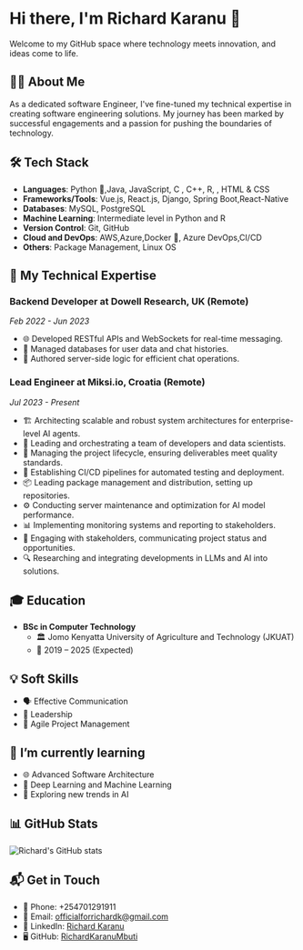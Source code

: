 # Hi there, I'm Richard Karanu 🚀

Welcome to my GitHub space where technology meets innovation, and ideas come to life.

## 👨‍💻 About Me

As a dedicated software Engineer, I've fine-tuned my technical expertise in creating software engineering solutions. My journey has been marked by successful engagements and a passion for pushing the boundaries of technology.

## 🛠 Tech Stack

- **Languages**: Python 🐍,Java,  JavaScript, C , C++, R, , HTML & CSS
- **Frameworks/Tools**: Vue.js, React.js, Django, Spring Boot,React-Native
- **Databases**: MySQL, PostgreSQL
- **Machine Learning**: Intermediate level in Python and R
- **Version Control**: Git, GitHub
- **Cloud and DevOps**: AWS,Azure,Docker 🐳, Azure DevOps,CI/CD
- **Others**:  Package Management, Linux OS

## 🎯 My Technical Expertise

### Backend Developer at Dowell Research, UK (Remote)
_Feb 2022 - Jun 2023_
- 🌐 Developed RESTful APIs and WebSockets for real-time messaging.
- 💾 Managed databases for user data and chat histories.
- 🔧 Authored server-side logic for efficient chat operations.

### Lead Engineer at Miksi.io, Croatia (Remote)
_Jul 2023 - Present_
- 🏗️ Architecting scalable and robust system architectures for enterprise-level AI agents.
- 👥 Leading and orchestrating a team of developers and data scientists.
- 🔄 Managing the project lifecycle, ensuring deliverables meet quality standards.
- 🚀 Establishing CI/CD pipelines for automated testing and deployment.
- 📦 Leading package management and distribution, setting up repositories.
- ⚙️ Conducting server maintenance and optimization for AI model performance.
- 📊 Implementing monitoring systems and reporting to stakeholders.
- 📢 Engaging with stakeholders, communicating project status and opportunities.
- 🔍 Researching and integrating developments in LLMs and AI into solutions.


## 🎓 Education

- **BSc in Computer Technology**
  - 🏛 Jomo Kenyatta University of Agriculture and Technology (JKUAT)
  - 📅 2019 – 2025 (Expected)

## 💡 Soft Skills

- 🗣 Effective Communication
- 🌟 Leadership
- 🔄 Agile Project Management

## 🌱 I’m currently learning

- 🌐 Advanced Software Architecture
- 🧠 Deep Learning and Machine Learning
- 🤖 Exploring new trends in AI

## 📊 GitHub Stats

![Richard's GitHub stats](https://github-readme-stats.vercel.app/api?username=RichardKaranuMbuti&show_icons=true&theme=radical)

## 📬 Get in Touch

- 📱 Phone: +254701291911
- 📧 Email: [officialforrichardk@gmail.com](mailto:officialforrichardk@gmail.com)
- 🔗 LinkedIn: [Richard Karanu](https://www.linkedin.com/in/richard-karanu-94b572241/)
- 🖥️ GitHub: [RichardKaranuMbuti](https://github.com/RichardKaranuMbuti)
